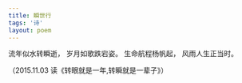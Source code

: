 ```yaml
---
title: 瞬世行
tags: '诗'
layout: poem
---
```


流年似水转瞬逝，
岁月如歌跌宕姿。
生命航程杨帆起，
风雨人生正当时。

（2015.11.03 读《转眼就是一年,转瞬就是一辈子》）

